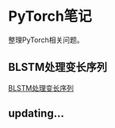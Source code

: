 # PyTorch笔记

整理PyTorch相关问题。

## BLSTM处理变长序列

[BLSTM处理变长序列](https://github.com/liu-nlper/pytorch-notes/blob/master/BLSTM处理变长序列.ipynb)

## updating...
